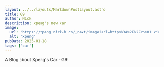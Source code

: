 ```yaml
---
layout: ../../layouts/MarkdownPostLayout.astro
title: G9
author: Nick
description: xpeng's new car
image:
  url: 'https://xpeng.nick-h.cn/_next/image?url=https%3A%2F%2Fxps01.xiaopeng.com%2Fcms%2Fmaterial%2Fpic%2F2024%2F09-26%2Fpic_20240926095453_31562.jpg&w=3840&q=75'
  alt: 'xpeng'
pubDate: 2025-01-18
tags: ['car']
---
```


A Blog about Xpeng's Car - G9!
